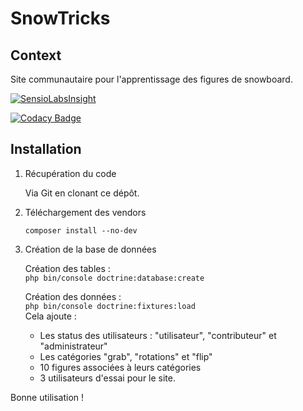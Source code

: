 # SnowTricks

## Context

Site communautaire pour l'apprentissage des figures de snowboard.
  
[![SensioLabsInsight](https://insight.sensiolabs.com/projects/2145def8-c859-4a43-869a-900cd0e9aa64/big.png)](https://insight.sensiolabs.com/projects/2145def8-c859-4a43-869a-900cd0e9aa64)  

[![Codacy Badge](https://api.codacy.com/project/badge/Grade/bb622e34688046d2a46a4bd54ffcc566)](https://www.codacy.com/app/Giildo/p6?utm_source=github.com&amp;utm_medium=referral&amp;utm_content=Giildo/p6&amp;utm_campaign=Badge_Grade)

## Installation

1. Récupération du code

    Via Git en clonant ce dépôt.

2. Téléchargement des vendors

    `composer install --no-dev`

3. Création de la base de données

    Création des tables :  
    `php bin/console doctrine:database:create`
    
    Création des données :  
    `php bin/console doctrine:fixtures:load`    
    Cela ajoute :  
    - Les status des utilisateurs : "utilisateur", "contributeur" et "administrateur"
    - Les catégories "grab", "rotations" et "flip"
    - 10 figures associées à leurs catégories
    - 3 utilisateurs d'essai pour le site.

Bonne utilisation !
